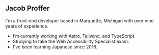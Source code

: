 ## Jacob Proffer

I'm a front-end developer based in Marquette, Michigan with over nine years of experience.

- I’m currently working with Astro, Tailwind, and TypeScript.
- Studying to take the Web Accessibility Specialist exam.
- I've been learning Japanese since 2018.

